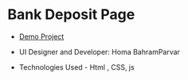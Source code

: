 # Bank Deposit Page

- [Demo Project]()

- UI Designer and Developer: Homa BahramParvar
- Technologies Used - Html , CSS, js

